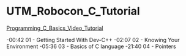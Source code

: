 # UTM_Robocon_C_Tutorial

[Programming_C_Basics_Video_Tutorial](https://drive.google.com/file/d/1ttt10ukCFXDbaoXZ3gKMYHYkA4KaXPf_/view?usp=sharing)

-00:42  01 - Getting Started With Dev-C++
-02:07  02 - Knowing Your Environment
-05:36  03 - Basics of C language
-21:40  04 - Pointers

